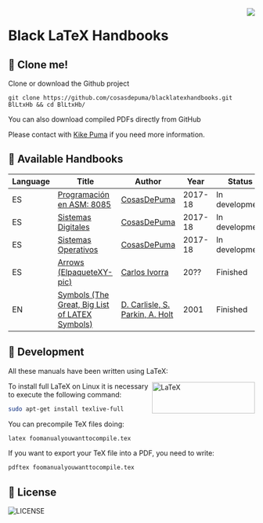 <img src="https://cdn.rawgit.com/CosasDePuma/BlackLatexHandbooks/87325372/.img/handbook.png" align="right">

# Black LaTeX Handbooks
:notebook: Clone me!
----

Clone or download the Github project
```git
git clone https://github.com/cosasdepuma/blacklatexhandbooks.git BlLtxHb && cd BlLtxHb/
```

You can also download compiled PDFs directly from GitHub

Please contact with [Kike Puma](https://linkedin.com/in/kikepuma) if you need more information.

:notebook_with_decorative_cover: Available Handbooks
----

| Language | Title | Author | Year | Status |
| --- | --- | --- | --- | --- |
| ES | [Programación en ASM: 8085](https://github.com/CosasDePuma/BlackLatexHandbooks/tree/master/%5BES%5D%20Programacion%20en%20ASM:%208085) | [CosasDePuma](https://github.com/CosasDePuma/) | 2017-18 | In development |
| ES | [Sistemas Digitales](https://github.com/CosasDePuma/BlackLatexHandbooks/tree/master/%5BES%5D%20Sistemas%20Digitales) | [CosasDePuma](https://github.com/CosasDePuma/) | 2017-18 | In development |
| ES | [Sistemas Operativos](https://github.com/CosasDePuma/BlackLatexHandbooks/tree/master/%5BES%5D%20Sistemas%20Operativos) | [CosasDePuma](https://github.com/CosasDePuma/) | 2017-18 | In development |
| ES | [Arrows (ElpaqueteXY-pic)](https://github.com/CosasDePuma/BlackLatexHandbooks/tree/master/%5BEN%5D%20Third-Party%20LaTeX%20Manuals) | [Carlos Ivorra](https://www.uv.es/ivorra) | 20?? | Finished |
| EN | [Symbols (The Great, Big List of LATEX Symbols)](https://github.com/CosasDePuma/BlackLatexHandbooks/tree/master/%5BEN%5D%20Third-Party%20LaTeX%20Manuals) | [D. Carlisle, S. Parkin, A. Holt](https://www.rpi.edu/) | 2001 | Finished |

:closed_book: Development
----

All these manuals have been written using LaTeX:

<img src="https://cdn.rawgit.com/CosasDePuma/BlackLatexHandbooks/291a2df0/.img/latex.png" alt="LaTeX" width="210" height="64" align="right">

To install full LaTeX on Linux it is necessary to execute the following command:

```sh
sudo apt-get install texlive-full
```

You can precompile TeX files doing:

```tex
latex foomanualyouwanttocompile.tex
```

If you want to export your TeX file into a PDF, you need to write:

```tex
pdftex foomanualyouwanttocompile.tex
```

:page_with_curl: License
----

![LICENSE](https://img.shields.io/github/license/CosasDePuma/BlackLatexHandbooks.svg?style=flat-square)
